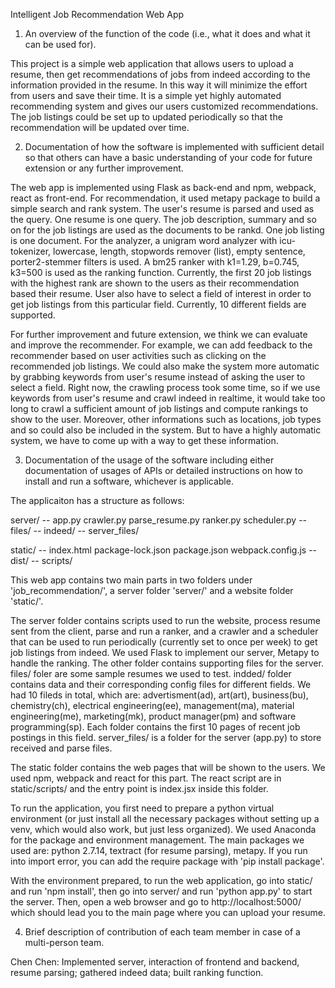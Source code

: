 Intelligent Job Recommendation Web App


1) An overview of the function of the code (i.e., what it does and what it can be used for). 

This project is a simple web application that allows users to upload a resume, then get recommendations of jobs from indeed according to the information provided in the resume. In this way it will minimize the effort from users and save their time. It is a simple yet highly automated recommending system and gives our users customized recommendations. The job listings could be set up to updated periodically so that the recommendation will be updated over time.


2) Documentation of how the software is implemented with sufficient detail so that others can have a basic understanding of your code for future extension or any further improvement. 

The web app is implemented using Flask as back-end and npm, webpack, react as front-end. 
For recommendation, it used metapy package to build a simple search and rank system. The user's resume is parsed and used as the query. One resume is one query. The job description, summary and so on for the job listings are used as the documents to be rankd. One job listing is one document. For the analyzer, a unigram word analyzer with icu-tokenizer, lowercase, length, stopwords remover (list), empty sentence, porter2-stemmer filters is used. A bm25 ranker with k1=1.29, b=0.745, k3=500 is used as the ranking function. Currently, the first 20 job listings with the highest rank are shown to the users as their recommendation based their resume. User also have to select a field of interest in order to get job listings from this particular field. Currently, 10 different fields are supported.

For further improvement and future extension, we think we can evaluate and improve the recommender. For example, we can add feedback to the recommender based on user activities such as clicking on the recommended job listings. We could also make the system more automatic by grabbing keywords from user's resume instead of asking the user to select a field. Right now, the crawling process took some time, so if we use keywords from user's resume and crawl indeed in realtime, it would take too long to crawl a sufficient amount of job listings and compute rankings to show to the user. Moreover, other informations such as locations, job types and so could also be included in the system. But to have a highly automatic system, we have to come up with a way to get these information.


3) Documentation of the usage of the software including either documentation of usages of APIs or detailed instructions on how to install and run a software, whichever is applicable. 

The applicaiton has a structure as follows:

server/ -- app.py
           crawler.py
           parse_resume.py
           ranker.py
           scheduler.py
        -- files/
        -- indeed/
        -- server_files/
            
static/ -- index.html
           package-lock.json
           package.json
           webpack.config.js
        -- dist/
        -- scripts/
           

This web app contains two main parts in two folders under 'job_recommendation/', a server folder 'server/' and a website folder 'static/'.

The server folder contains scripts used to run the website, process resume sent from the client, parse and run a ranker, and a crawler and a scheduler that can be used to run periodically (currently set to once per week) to get job listings from indeed. We used Flask to implement our server, Metapy to handle the ranking. The other folder contains supporting files for the server. 
files/ foler are some sample resumes we used to test.
indded/ folder contains data and their corresponding config files for different fields. We had 10 fileds in total, which are: advertisment(ad), art(art), business(bu), chemistry(ch), electrical engineering(ee), management(ma), material engineering(me), marketing(mk), product manager(pm) and software programming(sp). Each folder contains the first 10 pages of recent job postings in this field.
server_files/ is a folder for the server (app.py) to store received and parse files.

The static folder contains the web pages that will be shown to the users. We used npm, webpack and react for this part. The react script are in static/scripts/ and the entry point is index.jsx inside this folder. 

To run the application, you first need to prepare a python virtual environment (or just install all the necessary packages without setting up a venv, which would also work, but just less organized). We used Anaconda for the package and environment management. The main packages we used are: python 2.7.14, textract (for resume parsing), metapy. If you run into import error, you can add the require package with 'pip install package'.

With the environment prepared, to run the web application, go into static/ and run 'npm install', then go into server/ and run  'python app.py' to start the server. Then, open a web browser and go to http://localhost:5000/ which should lead you to the main page where you can upload your resume.


4) Brief description of contribution of each team member in case of a multi-person team.

Chen Chen: Implemented server, interaction of frontend and backend, resume parsing; gathered indeed data; built ranking function.